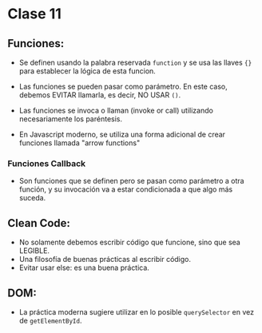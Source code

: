 # Clase 11

## Funciones:
- Se definen usando la palabra reservada `function` y se usa las llaves `{}` para establecer la lógica de esta funcion.

- Las funciones se pueden pasar como parámetro. En este caso, debemos EVITAR llamarla, es decir, NO USAR `()`.

- Las funciones se invoca o llaman (invoke or call) utilizando necesariamente los paréntesis.

- En Javascript moderno, se utiliza una forma adicional de crear funciones llamada "arrow functions"

### Funciones Callback
- Son funciones que se definen pero se pasan como parámetro a otra función, y su invocación va a estar condicionada a que algo más suceda.

## Clean Code:
- No solamente debemos escribir código que funcione, sino que sea LEGIBLE.
- Una filosofía de buenas prácticas al escribir código.
- Evitar usar else: es una buena práctica.

## DOM:
- La práctica moderna sugiere utilizar en lo posible `querySelector` en vez de `getElementById`.


